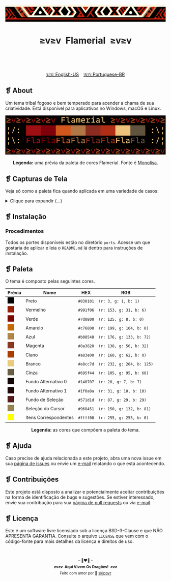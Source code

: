 <p align="center">
  <img alt="" src="assets/ornament.png" width="1020" />
</p>
<h1 align="center">≥v≥v&ensp;Flamerial&ensp;≥v≥v</h1>
<p align="center">
  <img alt="" src="https://img.shields.io/github/license/skippyr/flamerial?style=plastic&label=%E2%89%A5%20licen%C3%A7a&labelColor=%2324130e&color=%23b8150d" />
  &nbsp;
  <img alt="" src="https://img.shields.io/github/v/tag/skippyr/flamerial?style=plastic&label=%E2%89%A5%20tag&labelColor=%2324130e&color=%23b8150d" />
  &nbsp;
  <img alt="" src="https://img.shields.io/github/commit-activity/t/skippyr/flamerial?style=plastic&label=%E2%89%A5%20commits&labelColor=%2324130e&color=%23b8150d" />
  &nbsp;
  <img alt="" src="https://img.shields.io/github/stars/skippyr/flamerial?style=plastic&label=%E2%89%A5%20estrelas&labelColor=%2324130e&color=%23b8150d" />
</p>
<p align="center">
  <img alt="" src="https://custom-icon-badges.demolab.com/badge/Windows-0078D6?logo=windows11&logoColor=white" />
  <img alt="" src="https://img.shields.io/badge/macOS-000000?logo=apple&logoColor=F0F0F0" />
  <img alt="" src="https://img.shields.io/badge/Linux-FCC624?logo=linux&logoColor=black" />
</p>
<p align="center">
  <span><a href="https://github.com/skippyr/flamerial/blob/master/README.md">🇺🇸 English-US</a></span>
  &ensp;
  <span><a href="https://github.com/skippyr/flamerial/blob/master/README_pt-BR.md">🇧🇷 Portuguese-BR</a></span>
</p>

## ❡ About
Um tema tribal fogoso e bem temperado para acender a chama de sua criatividade. Está disponível para aplicativos no Windows, macOS e Linux.

<p align="center">
  <img alt="" src="assets/preview_palette.png" width="1020" />
</p>
<p align="center"><strong>Legenda:</strong> uma prévia da paleta de cores Flamerial. Fonte é <a href="https://www.monolisa.dev">Monolisa</a>.</p>

## ❡ Capturas de Tela
Veja só como a paleta fica quando aplicada em uma variedade de casos:

<p>
  <details>
    <summary>Clique para expandir (...)</summary>
    <p align="center">
      <img alt="" src="assets/preview_eza.png" width="1020" />
    </p>
    <p align="center"><strong>Legenda:</strong> uma prévia da paleta Flamerial sendo utilizada enquanto executa <a href="https://github.com/eza-community/eza">eza</a> no <a href="https://github.com/kovidgoyal/kitty">Kitty</a> do macOS. Tema de shell é <a href="https://github.com/skippyr/flamerial">River Dreams</a> e fonte é <a href="https://www.monolisa.dev">Monolisa</a> (com substituição alternativa para <a href="https://github.com/ryanoasis/nerd-fonts">Symbols Nerd Font</a>). Imagem de fundo é uma arte de IA proveniente de um porte de wallpaper.</p>
    <p align="center">
      <img alt="" src="assets/preview_helix.png" width="1020" />
    </p>
    <p align="center"><strong>Legenda:</strong> uma prévia da paleta Flamerial sendo utilizada enquanto executa <a href="https://github.com/helix-editor/helix">helix</a> (usando o tema <code>base16_default</code>) no <a href="https://github.com/kovidgoyal/kitty">Kitty</a> do macOS. Fonte é <a href="https://www.monolisa.dev">Monolisa</a> (com substituição alternativa para <a href="https://github.com/ryanoasis/nerd-fonts">Symbols Nerd Font</a>). Imagem de fundo é uma arte de IA proveniente de um porte de wallpaper.</p>
    <p align="center">
      <img alt="" src="assets/preview_neofetch.png" width="1020" />
    </p>
    <p align="center"><strong>Legenda:</strong> uma prévia da paleta Flamerial sendo utilizada enquanto executa <a href="https://github.com/dylanaraps/neofetch">neofetch</a> no <a href="https://github.com/kovidgoyal/kitty">Kitty</a> do macOS. Tema de shell é <a href="https://github.com/skippyr/flamerial">River Dreams</a> e fonte é <a href="https://www.monolisa.dev">Monolisa</a> (com substituição alternativa para <a href="https://github.com/ryanoasis/nerd-fonts">Symbols Nerd Font</a>). Imagem de fundo é uma arte de IA proveniente de um porte de wallpaper.</p>
    <p align="center">
      <img alt="" src="assets/preview_ghosts_figlet.png" width="1020" />
    </p>
    <p align="center"><strong>Legenda:</strong> uma prévia da paleta Flamerial sendo utilizada enquanto executa o script de cores <a href="https://github.com/stark/Color-Scripts/blob/master/color-scripts/ghosts">ghosts</a> e <a href="http://www.figlet.org">figlet</a> no <a href="https://github.com/kovidgoyal/kitty">Kitty</a> do macOS. Tema de shell é <a href="https://github.com/skippyr/flamerial">River Dreams</a> e fonte é <a href="https://www.monolisa.dev">Monolisa</a> (com substituição alternativa para <a href="https://github.com/ryanoasis/nerd-fonts">Symbols Nerd Font</a>). Imagem de fundo é uma arte de IA proveniente de um porte de wallpaper.</p>
  </details>
</p>

## ❡ Instalação
### Procedimentos
Todos os portes disponíveis estão no diretório `ports`. Acesse um que gostaria de aplicar e leia o `README.md` lá dentro para instruções de instalação.

## ❡ Paleta
O tema é composto pelas seguintes cores.

<table align="center">
  <thead>
    <tr>
      <th>Prévia</th>
      <th>Nome</th>
      <th>HEX</th>
      <th>RGB</th>
    </tr>
  </thead>
  <tbody>
    <tr>
      <td><img alt="" src="assets/black.png" /></td>
      <td>Preto</td>
      <td><code>#030101</code></td>
      <td><code>(r: 3, g: 1, b: 1)</code></td>
    </tr>
    <tr>
      <td><img alt="" src="assets/red.png" /></td>
      <td>Vermelho</td>
      <td><code>#991f06</code></td>
      <td><code>(r: 153, g: 31, b: 6)</code></td>
    </tr>
    <tr>
      <td><img alt="" src="assets/green.png" /></td>
      <td>Verde</td>
      <td><code>#7d0800</code></td>
      <td><code>(r: 125, g: 8, b: 0)</code></td>
    </tr>
    <tr>
      <td><img alt="" src="assets/yellow.png" /></td>
      <td>Amarelo</td>
      <td><code>#c76800</code></td>
      <td><code>(r: 199, g: 104, b: 0)</code></td>
    </tr>
    <tr>
      <td><img alt="" src="assets/blue.png" /></td>
      <td>Azul</td>
      <td><code>#b08548</code></td>
      <td><code>(r: 176, g: 133, b: 72)</code></td>
    </tr>
    <tr>
      <td><img alt="" src="assets/magenta.png" /></td>
      <td>Magenta</td>
      <td><code>#8a3820</code></td>
      <td><code>(r: 138, g: 56, b: 32)</code></td>
    </tr>
    <tr>
      <td><img alt="" src="assets/cyan.png" /></td>
      <td>Ciano</td>
      <td><code>#a83e00</code></td>
      <td><code>(r: 168, g: 62, b: 0)</code></td>
    </tr>
    <tr>
      <td><img alt="" src="assets/white.png" /></td>
      <td>Branco</td>
      <td><code>#e8cc7d</code></td>
      <td><code>(r: 232, g: 204, b: 125)</code></td>
    </tr>
    <tr>
      <td><img alt="" src="assets/gray.png" /></td>
      <td>Cinza</td>
      <td><code>#695f44</code></td>
      <td><code>(r: 105, g: 95, b: 68)</code></td>
    </tr>
    <tr>
      <td><img alt="" src="assets/alternate_background_0.png" /></td>
      <td>Fundo Alternativo 0</td>
      <td><code>#140707</code></td>
      <td><code>(r: 20, g: 7, b: 7)</code></td>
    </tr>
    <tr>
      <td><img alt="" src="assets/alternate_background_1.png" /></td>
      <td>Fundo Alternativo 1</td>
      <td><code>#1f0a0a</code></td>
      <td><code>(r: 31, g: 10, b: 10)</code></td>
    </tr>
    <tr>
      <td><img alt="" src="assets/selection_background.png" /></td>
      <td>Fundo de Seleção</td>
      <td><code>#571d1d</code></td>
      <td><code>(r: 87, g: 29, b: 29)</code></td>
    </tr>
    <tr>
      <td><img alt="" src="assets/cursor_selection.png" /></td>
      <td>Seleção do Cursor</td>
      <td><code>#968451</code></td>
      <td><code>(r: 150, g: 132, b: 81)</code></td>
    </tr>
    <tr>
      <td><img alt="" src="assets/matching_items.png" /></td>
      <td>Itens Correspondentes</td>
      <td><code>#ffff00</code></td>
      <td><code>(r: 255, g: 255, b: 0)</code></td>
    </tr>
  </tbody>
</table>
<p align="center"><strong>Legenda:</strong> as cores que compõem a paleta do tema.</p>

## ❡ Ajuda
Caso precise de ajuda relacionada a este projeto, abra uma nova issue em sua [página de issues](https://github.com/skippyr/flamerial/issues) ou envie um [e-mail](mailto:skippyr.developer@icloud.com) relatando o que está acontecendo.

## ❡ Contribuições
Este projeto está disposto a analizar e potencialmente aceitar contribuições na forma de identificação de bugs e sugestões. Se estiver interessado, envie sua contribução para sua [página de pull requests](https://github.com/skippyr/flamerial/pulls) ou via [e-mail](mailto:skippyr.developer@icloud.com).

## ❡ Licença
Este é um software livre licensiado sob a licença BSD-3-Clause e que NÃO APRESENTA GARANTIA. Consulte o arquivo `LICENSE` que vem com o código-fonte para mais detalhes da licença e direitos de uso.

&ensp;
<p align="center"><sup>– 🐉❤️‍🔥 –</br><strong>≥v≥v&ensp;Aqui Vivem Os Dragões!&ensp;≥v≥</strong><br/>Feito com amor por 🍒 <a href="https://github.com/skippyr">skippyr</a></sup></p>
